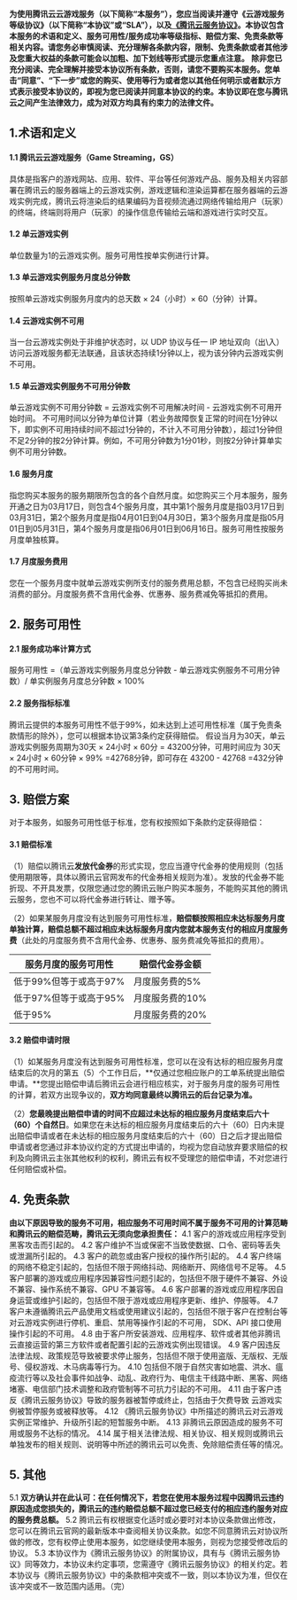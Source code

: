 **为使用腾讯云云游戏服务（以下简称“本服务”），您应当阅读并遵守《云游戏服务等级协议》（以下简称“本协议”或“SLA”），以及[《腾讯云服务协议》](https://cloud.tencent.com/document/product/301/1967)。本协议包含本服务的术语和定义、服务可用性/服务成功率等级指标、赔偿方案、免责条款等相关内容。请您务必审慎阅读、充分理解各条款内容，限制、免责条款或者其他涉及您重大权益的条款可能会以加粗、加下划线等形式提示您重点注意。**
**除非您已充分阅读、完全理解并接受本协议所有条款，否则，请您不要购买本服务。您单击“同意”、“下一步”或您的购买、使用等行为或者您以其他任何明示或者默示方式表示接受本协议的，即视为您已阅读并同意本协议的约束。本协议即在您与腾讯云之间产生法律效力，成为对双方均具有约束力的法律文件。**

## 1.术语和定义

#### 1.1	腾讯云云游戏服务（Game Streaming，GS）

具体是指客户的游戏网站、应用、软件、平台等任何游戏产品、服务及相关内容部署在腾讯云的服务器端上的云游戏实例，游戏逻辑和渲染运算都在服务器端的云游戏实例完成，腾讯云将渲染后的结果编码为音视频流通过网络传输给用户（玩家）的终端，终端则将用户（玩家）的操作信息传输给云端和游戏进行实时交互。

#### 1.2	单云游戏实例

单位数量为1的云游戏实例。服务可用性按单实例进行计算。

#### 1.3	单云游戏实例服务月度总分钟数

按照单云游戏实例服务月度内的总天数 × 24（小时）× 60（分钟）计算。

#### 1.4	云游戏实例不可用

当一台云游戏实例处于非维护状态时，以 UDP 协议与任一 IP 地址双向（出\入）访问云游戏服务都无法联通，且该状态持续1分钟以上，视为该分钟内云游戏实例不可用。

#### 1.5	单云游戏实例服务不可用分钟数

单云游戏实例不可用分钟数 = 云游戏实例不可用解决时间 - 云游戏实例不可用开始时间。
不可用时间以分钟为单位计算（若业务故障恢复正常的时间在1分钟以下，即实例不可用持续时间不超过1分钟的，不计入不可用分钟数），超过1分钟但不足2分钟的按2分钟计算。例如，不可用分钟数为1分01秒，则按2分钟计算单实例不可用分钟数。

#### 1.6 服务月度

指您购买本服务的服务期限所包含的各个自然月度。如您购买三个月本服务，服务开通之日为03月17日，则包含4个服务月度，其中第1个服务月度是指03月17日到03月31日，第2个服务月度是指04月01日到04月30日，第3个服务月度是指05月01日到05月31日，第4个服务月度是指06月01日到06月16日。服务可用性按服务月度单独核算。

#### 1.7 月度服务费用

您在一个服务月度中就单云游戏实例所支付的服务费用总额，不包含已经购买尚未消费的部分。月度服务费不含用代金券、优惠券、服务费减免等抵扣的费用。

## 2.	服务可用性

#### 2.1	服务成功率计算方式

服务可用性 =（单云游戏实例服务月度总分钟数 - 单云游戏实例服务不可用分钟数）/ 单实例服务月度总分钟数 × 100%

#### 2.2	服务指标标准

腾讯云提供的本服务可用性不低于99%，如未达到上述可用性标准（属于免责条款情形的除外），您可以根据本协议第3条约定获得赔偿。
假设当月为30天，单云游戏实例服务周期为30天 × 24小时 × 60分 = 43200分钟，可用时间应为 30天 × 24小时 × 60分钟 × 99% =42768分钟，即可存在 43200 - 42768 =432分钟的不可用时间。

## 3.	赔偿方案

对于本服务，如服务可用性低于标准，您有权按照如下条款约定获得赔偿：

#### 3.1	赔偿标准

（1）赔偿以腾讯云**发放代金券**的形式实现，您应当遵守代金券的使用规则（包括使用期限等，具体以腾讯云官网发布的代金券相关规则为准）。发放的代金券不能折现、不开具发票，仅限您通过您的腾讯云账户购买本服务，不能购买其他的腾讯云服务，您也不可以将代金券进行转让、赠予等。

（2）如果某服务月度没有达到服务可用性标准，**赔偿额按照相应未达标服务月度单独计算，赔偿总额不超过相应未达标服务月度内您就本服务支付的相应月度服务费**（此处的月度服务费不含用代金券、优惠券、服务费减免等抵扣的费用）。


| 服务月度的服务可用性  | 赔偿代金券金额 |
| ---------------------- | --------------- |
| 低于99%但等于或高于97% | 月度服务费的5% |
| 低于97%但等于或高于95% | 月度服务费的10% |
| 低于95%        | 月度服务费的20% |

#### 3.2	赔偿申请时限

（1）如某服务月度没有达到服务可用性标准，您可以在没有达标的相应服务月度结束后的次月的第五（5）个工作日后，**仅通过您相应账户的工单系统提出赔偿申请。**您提出赔偿申请后腾讯云会进行相应核实，对于服务月度的服务可用性的计算，若双方出现争议的，**双方均同意最终以腾讯云的后台记录为准。**

（2）**您最晚提出赔偿申请的时间不应超过未达标的相应服务月度结束后六十（60）个自然日**。如果您在未达标的相应服务月度结束后的六十（60）日内未提出赔偿申请或者在未达标的相应服务月度结束后的六十（60）日之后才提出赔偿申请或者您通过非本协议约定的方式提出申请的，均视为您自动放弃要求赔偿的权利及向腾讯云主张其他权利的权利，腾讯云有权不受理您的赔偿申请，不对您进行任何赔偿或补偿。

## 4.	免责条款

**由以下原因导致的服务不可用，相应服务不可用时间不属于服务不可用的计算范畴和腾讯云的赔偿范畴，腾讯云无须向您承担责任：**
4.1	客户的游戏或应用程序受到黑客攻击而引起的。
4.2	客户维护不当或保密不当致使数据、口令、密码等丢失或泄漏所引起的。
4.3	客户的疏忽或由客户授权的操作所引起的。
4.4	客户终端的网络不稳定引起的，包括但不限于网络抖动、网络断开、网络信号不足等。
4.5	客户部署的游戏或应用程序因兼容性问题引起的，包括但不限于硬件不兼容、外设不兼容、操作系统不兼容、GPU 不兼容等。
4.6	客户部署的游戏或应用程序因自身运营或维护引起的，包括但不限于游戏或应用程序更新、维护、停服等。
4.7	客户未遵循腾讯云产品使用文档或使用建议引起的，包括但不限于客户在控制台等对云游戏实例进行停机、重启、禁用等操作引起的不可用， SDK、API 接口使用操作引起的不可用。
4.8	由于客户所安装游戏、应用程序、软件或者其他非腾讯云直接运营的第三方软件或者配置引起的云游戏实例出现错误。
4.9	客户因违反法律法规、政策规范导致被要求停止服务，包括但不限于使用盗版、无版权、无版号、侵权游戏、木马病毒等行为。
4.10	包括但不限于自然灾害如地震、洪水、瘟疫流行等以及社会事件如战争、动乱、政府行为、电信主干线路中断、黑客、网络堵塞、电信部门技术调整和政府管制等不可抗力引起的不可用。
4.11	由于客户违反《腾讯云服务协议》导致的服务器被暂停或终止，包括由于欠费导致 云游戏实例被暂停服务或被释放等。
4.12	《腾讯云服务协议》中所描述的腾讯云对云游戏实例正常维护、升级所引起的短暂服务中断。
4.13	非腾讯云原因造成的服务不可用或服务不达标的情况。
4.14	属于相关法律法规、相关协议、相关规则或腾讯云单独发布的相关规则、说明等中所述的腾讯云可以免责、免除赔偿责任等的情况。

## 5.	其他

5.1	**双方确认并在此认可：在任何情况下，若您在使用本服务过程中因腾讯云违约原因造成您损失的，腾讯云的违约赔偿总额不超过您已经支付的相应违约服务对应的服务费总额。**
5.2	腾讯云有权根据变化适时或必要时对本协议条款做出修改，您可以在腾讯云官网的最新版本中查阅相关协议条款。如您不同意腾讯云对协议所做的修改，您有权停止使用本服务，如您继续使用本服务，则视为您接受修改后的协议。
5.3	本协议作为《腾讯云服务协议》的附属协议，具有与《腾讯云服务协议》同等效力，本协议未约定事项，您需遵守《腾讯云服务协议》的相关约定。若本协议与《腾讯云服务协议》中的条款相冲突或不一致，则以本协议为准，但仅在该冲突或不一致范围内适用。（完）
